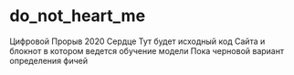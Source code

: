 # do_not_heart_me
 Цифровой Прорыв 2020 Сердце
Тут будет исходный код Сайта и блокнот в котором ведется обучение модели
Пока черновой вариант определения фичей

